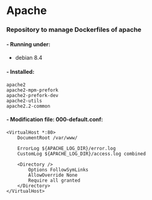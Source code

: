 # Apache
### Repository to manage Dockerfiles of apache

#### - Running under: 
* debian 8.4

#### - Installed:

    apache2 
    apache2-mpm-prefork 
    apache2-prefork-dev 
    apache2-utils 
    apache2.2-common


#### - Modification file: <b>000-default.conf</b>:

    <VirtualHost *:80>
        DocumentRoot /var/www/
    
        ErrorLog ${APACHE_LOG_DIR}/error.log
        CustomLog ${APACHE_LOG_DIR}/access.log combined
    
        <Directory />
            Options FollowSymLinks
            AllowOverride None 
            Require all granted
        </Directory>
    </VirtualHost>
